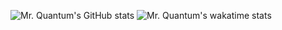 ![Mr. Quantum's GitHub stats](https://github-readme-stats.vercel.app/api?=?username=mrquantumoff&theme=tokyonight)
![Mr. Quantum's wakatime stats](https://github-readme-stats.vercel.app/api/wakatime?username=mrquantumoff&theme=tokyonight)
